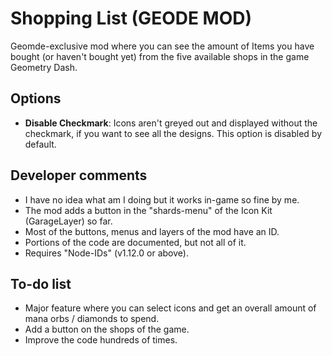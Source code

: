 # Shopping List (GEODE MOD)

Geomde-exclusive mod where you can see the amount of Items you have bought (or haven't bought yet) from the five available shops in the game Geometry Dash.

## Options

* **Disable Checkmark**: Icons aren't greyed out and displayed without the checkmark, if you want to see all the designs. This option is disabled by default.

## Developer comments

* I have no idea what am I doing but it works in-game so fine by me.
* The mod adds a button in the "shards-menu" of the Icon Kit (GarageLayer) so far.
* Most of the buttons, menus and layers of the mod have an ID.
* Portions of the code are documented, but not all of it.
* Requires "Node-IDs" (v1.12.0 or above).

## To-do list

* Major feature where you can select icons and get an overall amount of mana orbs / diamonds to spend.
* Add a button on the shops of the game.
* Improve the code hundreds of times.
